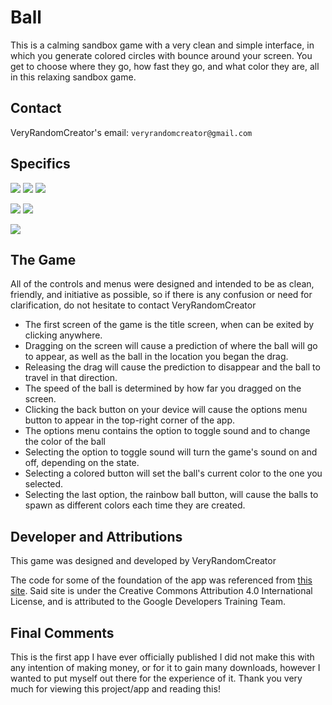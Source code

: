 # Ball
This is a calming sandbox game with a very clean and simple interface, in which you generate colored circles with bounce around your screen. You get to choose where they go, how fast they go, and what color they are, all in this relaxing sandbox game.

## Contact
VeryRandomCreator's email: `veryrandomcreator@gmail.com`

## Specifics
<img src="https://img.shields.io/badge/Latest%20Release-Jan%202%2C%202023-yellow">  <img src="https://img.shields.io/badge/Version-1.0.0-green">  <a href="https://github.com/VeryRandomCreator/Ball/blob/master/LICENSE.md"><img src="https://img.shields.io/badge/License-MIT%20License-blue"></a>

<img src="https://img.shields.io/badge/Target%20API%20Level-API%2032%20(Android%2012L)-red">  <img src="https://img.shields.io/badge/Minimum%20API%20Level-API%2021%20(Android%205.0)-orange">

<a href="https://github.com/VeryRandomCreator/Ball/blob/master/PRIVACY_POLICY.md"><img src="https://img.shields.io/badge/Privacy%20Policy-PRIVACY_POLICY.md-blueviolet"></a>

## The Game
All of the controls and menus were designed and intended to be as clean, friendly, and initiative as possible, so if there is any confusion or need for clarification, do not hesitate to contact VeryRandomCreator
* The first screen of the game is the title screen, when can be exited by clicking anywhere.
* Dragging on the screen will cause a prediction of where the ball will go to appear, as well as the ball in the location you began the drag.
* Releasing the drag will cause the prediction to disappear and the ball to travel in that direction.
* The speed of the ball is determined by how far you dragged on the screen.
* Clicking the back button on your device will cause the options menu button to appear in the top-right corner of the app.
* The options menu contains the option to toggle sound and to change the color of the ball
* Selecting the option to toggle sound will turn the game's sound on and off, depending on the state. 
* Selecting a colored button will set the ball's current color to the one you selected. 
* Selecting the last option, the rainbow ball button, will cause the balls to spawn as different colors each time they are created.

## Developer and Attributions
This game was designed and developed by VeryRandomCreator

The code for some of the foundation of the app was referenced from <a href="https://google-developer-training.github.io/android-developer-advanced-course-practicals/unit-5-advanced-graphics-and-views/lesson-11-canvas/11-2-p-create-a-surfaceview/11-2-p-create-a-surfaceview.html">this site</a>. Said site is under the Creative Commons Attribution 4.0 International License, and is attributed to the Google Developers Training Team.

## Final Comments
This is the first app I have ever officially published I did not make this with any intention of making money, or for it to gain many downloads, however I wanted to put myself out there for the experience of it. Thank you very much for viewing this project/app and reading this!
